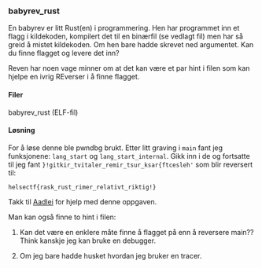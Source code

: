 ### babyrev_rust

En babyrev er litt Rust(en) i programmering. Hen har programmet inn et flagg i kildekoden, kompilert det til en binærfil (se vedlagt fil) men har så greid å mistet kildekoden. Om hen bare hadde skrevet ned argumentet. Kan du finne flagget og levere det inn?

Reven har noen vage minner om at det kan være et par hint i filen som kan hjelpe en ivrig REverser i å finne flagget.


#### Filer
babyrev_rust (ELF-fil)

#### Løsning
For å løse denne ble pwndbg brukt. Etter litt graving i `main` fant jeg funksjonene: `lang_start` og `lang_start_internal`. Gikk inn i de og fortsatte til jeg fant ```}!gitkir_tvitaler_remir_tsur_ksar{ftcesleh'``` som blir reversert til:

```helsectf{rask_rust_rimer_relativt_riktig!}```

Takk til [Aadlei](https://github.com/Aadlei) for hjelp med denne oppgaven.

Man kan også finne to hint i filen:

1. Kan det være en enklere måte finne å flagget på enn å reversere main?? Think kanskje jeg kan bruke en debugger.
 
2. Om jeg bare hadde husket hvordan jeg bruker en tracer.
